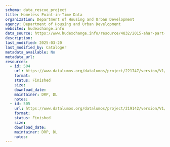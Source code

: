 ```yaml
---
schema: data_rescue_project 
title: Homeless Point-in-Time Data
organization: Department of Housing and Urban Development
agency: Department of Housing and Urban Development
websites: hudexchange.info
data_source: https://www.hudexchange.info/resource/4832/2015-ahar-part-1-pit-estimates-of-homelessness/
description: 
last_modified: 2025-03-20
last_modified_by: Cataloger
metadata_available: No
metadata_url: 
resources:
  - id: 504
    url: https://www.datalumos.org/datalumos/project/221747/version/V1/view
    format: 
    status: Finished
    size: 
    download_date: 
    maintainer: DRP, DL
    notes: 
  - id: 505
    url: https://www.datalumos.org/datalumos/project/219142/version/V1/view
    format: 
    status: Finished
    size: 
    download_date: 
    maintainer: DRP, DL
    notes: 
---
```

